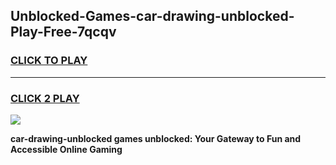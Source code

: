 
## Unblocked-Games-car-drawing-unblocked-Play-Free-7qcqv
<h3>
<a href="https://premium76.site?title=car-drawing-unblocked&ref=19M">CLICK TO PLAY</a></h3>
<hr>

<h3>
<a href="https://premium76.site?title=car-drawing-unblocked&ref=19M">CLICK 2 PLAY</a>
  
</h3>

<a href="https://premium76.site?title=car-drawing-unblocked&ref=19M"><img src="https://clearcache.store/games.png"></a>


**car-drawing-unblocked games unblocked: Your Gateway to Fun and Accessible Online Gaming**
